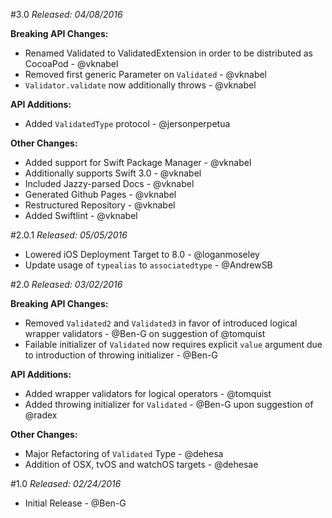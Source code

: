 #3.0
*Released: 04/08/2016*

**Breaking API Changes:**

- Renamed Validated to ValidatedExtension in order to be distributed as CocoaPod - @vknabel
- Removed first generic Parameter on `Validated` - @vknabel
- `Validator.validate` now additionally throws - @vknabel

**API Additions:**

- Added `ValidatedType` protocol - @jersonperpetua

**Other Changes:**

- Added support for Swift Package Manager - @vknabel
- Additionally supports Swift 3.0 - @vknabel
- Included Jazzy-parsed Docs - @vknabel
- Generated Github Pages - @vknabel
- Restructured Repository - @vknabel
- Added Swiftlint - @vknabel

#2.0.1
*Released: 05/05/2016*

- Lowered iOS Deployment Target to 8.0 - @loganmoseley
- Update usage of `typealias` to `associatedtype` - @AndrewSB

#2.0
*Released: 03/02/2016*

**Breaking API Changes:**

- Removed `Validated2` and `Validated3` in favor of introduced logical wrapper validators - @Ben-G on suggestion of @tomquist
- Failable initializer of `Validated` now requires explicit `value` argument due to introduction of throwing initializer - @Ben-G
  
**API Additions:**

- Added wrapper validators for logical operators - @tomquist
- Added throwing initializer for `Validated` - @Ben-G upon suggestion of @radex

**Other Changes:**

- Major Refactoring of `Validated` Type - @dehesa
- Addition of OSX, tvOS and watchOS targets - @dehesae

#1.0
*Released: 02/24/2016*

 - Initial Release - @Ben-G
